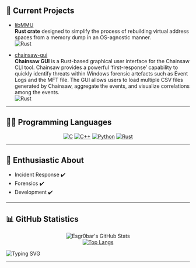 ## 🌟 Current Projects

- [libMMU](https://github.com/Memoscopy/libMMU)  
  **Rust crate** designed to simplify the process of rebuilding virtual address spaces from a memory dump in an OS-agnostic manner.  
  ![Rust](https://img.shields.io/badge/Rust-000000?style=for-the-badge&logo=rust&logoColor=white)
  

- [chainsaw-gui](https://github.com/Esgr0bar/chainsaw-gui)  
  **Chainsaw GUI** is a Rust-based graphical user interface for the Chainsaw CLI tool. Chainsaw provides a powerful ‘first-response’ capability to quickly identify threats within Windows forensic artefacts such as Event Logs and the MFT file. The GUI allows users to load multiple CSV files generated by Chainsaw, aggregate the events, and visualize correlations among the events.  
  ![Rust](https://img.shields.io/badge/Rust-000000?style=for-the-badge&logo=rust&logoColor=white)


---

## 👨‍💻 Programming Languages

<p align="center">
  <a href="https://github.com/search?q=user%3AEsgr0bar+language%3AC"><img alt="C" src="https://custom-icon-badges.demolab.com/badge/C-03599C.svg?logo=c-in-hexagon&logoColor=white"></a>
  <a href="https://github.com/search?q=user%3AEsgr0bar+language%3AC++"><img alt="C++" src="https://custom-icon-badges.demolab.com/badge/C++-9C033A.svg?logo=cpp2&logoColor=white"></a>
  <a href="https://github.com/search?q=user%3AEsgr0bar+language%3APython"><img alt="Python" src="https://img.shields.io/badge/Python-14354C.svg?logo=python&logoColor=white"></a>
  <a href="https://github.com/search?q=user%3AEsgr0bar+language%3ARust"><img alt="Rust" src="https://img.shields.io/badge/Rust-000000?style=for-the-badge&logo=rust&logoColor=white"></a>
</p>

---

## :floppy_disk: Enthusiastic About

- Incident Response ✔️
- Forensics ✔️
- Development ✔️

---

## 📊 GitHub Statistics

<p align="center">
  <img src="https://github-readme-stats-sigma-five.vercel.app/api?username=Esgr0bar&theme=dracula&show_icons=true&line_height=33&hide_title=true&hide_border=true&count_private=true&include_all_commits=true&enable_animations=true" alt="Esgr0bar's GitHub Stats" />
  <br>
  <a href="https://github.com/anuraghazra/github-readme-stats"><img alt="Top Langs" src="https://github-readme-stats-git-masterrstaa-rickstaa.vercel.app/api/top-langs/?username=Esgr0bar&theme=dracula&layout=compact" /></a>
</p>

![Typing SVG](https://readme-typing-svg.demolab.com?font=Fira+Code&size=18&duration=2000&pause=500&color=5BCDEC&center=true&vCenter=true&width=440&lines=Code+is+life!;Let's+debug+and+conquer!;Welcome+to+my+GitHub!)


---
